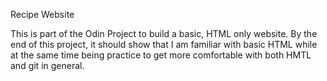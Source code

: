 Recipe Website

This is part of the Odin Project to build a basic, HTML only website.
By the end of this project, it should show that I am familiar with basic HTML while at the same time being practice to get more comfortable with both HMTL and git in general.
